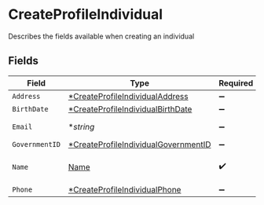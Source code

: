 # CreateProfileIndividual

Describes the fields available when creating an individual


## Fields

| Field                                                                                              | Type                                                                                               | Required                                                                                           | Description                                                                                        | Example                                                                                            |
| -------------------------------------------------------------------------------------------------- | -------------------------------------------------------------------------------------------------- | -------------------------------------------------------------------------------------------------- | -------------------------------------------------------------------------------------------------- | -------------------------------------------------------------------------------------------------- |
| `Address`                                                                                          | [*CreateProfileIndividualAddress](../../models/shared/createprofileindividualaddress.md)           | :heavy_minus_sign:                                                                                 | N/A                                                                                                |                                                                                                    |
| `BirthDate`                                                                                        | [*CreateProfileIndividualBirthDate](../../models/shared/createprofileindividualbirthdate.md)       | :heavy_minus_sign:                                                                                 | N/A                                                                                                |                                                                                                    |
| `Email`                                                                                            | **string*                                                                                          | :heavy_minus_sign:                                                                                 | Email Address                                                                                      | amanda@classbooker.dev                                                                             |
| `GovernmentID`                                                                                     | [*CreateProfileIndividualGovernmentID](../../models/shared/createprofileindividualgovernmentid.md) | :heavy_minus_sign:                                                                                 | N/A                                                                                                |                                                                                                    |
| `Name`                                                                                             | [Name](../../models/shared/name.md)                                                                | :heavy_check_mark:                                                                                 | Name for an individual                                                                             |                                                                                                    |
| `Phone`                                                                                            | [*CreateProfileIndividualPhone](../../models/shared/createprofileindividualphone.md)               | :heavy_minus_sign:                                                                                 | N/A                                                                                                |                                                                                                    |